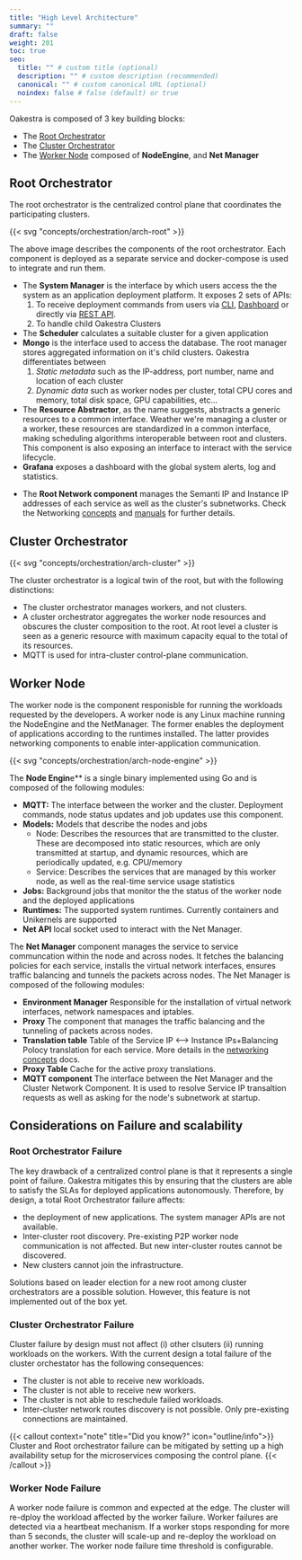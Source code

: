 ```yaml
---
title: "High Level Architecture"
summary: ""
draft: false
weight: 201
toc: true
seo:
  title: "" # custom title (optional)
  description: "" # custom description (recommended)
  canonical: "" # custom canonical URL (optional)
  noindex: false # false (default) or true
---
```


Oakestra is composed of 3 key building blocks:
* The [Root Orchestrator](#root-orchestrator)
* The [Cluster Orchestrator](#cluster-orchestrator)
* The [Worker Node](#worker-node) composed of **NodeEngine**, and **Net Manager**

## Root Orchestrator

The root orchestrator is the centralized control plane that coordinates the participating clusters.

{{< svg "concepts/orchestration/arch-root" >}}

The above image describes the components of the root orchestrator. Each component is deployed as a separate service
and docker-compose is used to integrate and run them.

* The **System Manager** is the interface by which users access the the system as an application deployment platform.
It exposes 2 sets of APIs:
    1. To receive deployment commands from users via [CLI](../../getting-started/deploy-app/with-the-cli/), [Dashboard](../../getting-started/deploy-app/with-the-dashboard/) or directly via [ REST API](../../getting-started/deploy-app/with-the-api/).
    2. To handle child Oakestra Clusters
* The **Scheduler** calculates a suitable cluster for a given application
* **Mongo** is the interface used to access the database. The root manager stores aggregated information on it's
child clusters. Oakestra differentiates between
    1. *Static metadata* such as the IP-address, port number, name and location of each cluster
    2. *Dynamic data* such as worker nodes per cluster, total CPU cores and memory, total disk space, GPU capabilities, etc...
* The **Resource Abstractor**, as the name suggests, abstracts a generic resources to a common interface. Weather we're managing a cluster or a worker, these resources are standardized in a common interface, making scheduling algorithms interoperable between root and clusters. This component is also exposing an interface to interact with the service lifecycle.
* **Grafana** exposes a dashboard with the global system alerts, log and statistics.
<!--* TODO: Add link to hooks-->
* The **Root Network component** manages the Semanti IP and Instance IP addresses of each service as well as the cluster's subnetworks. Check the Networking [concepts](../networking) and [manuals](../../manuals/networking-internals/semantic-addressing/) for further details. 


## Cluster Orchestrator

{{< svg "concepts/orchestration/arch-cluster" >}}

The cluster orchestrator is a logical twin of the root, but with the following distinctions:
* The cluster orchestrator manages workers, and not clusters. 
* A cluster orchestrator aggregates the worker node resources and obscures the cluster composition to the root. At root level a cluster is seen as a generic resource with maximum capacity equal to the total of its resources.
* MQTT is used for intra-cluster control-plane communication. 

## Worker Node

The worker node is the component responisble for running the workloads requested by the developers. A worker node is any Linux machine running the NodeEngine and the NetManager. The former enables the
deployment of applications according to the runtimes installed. The latter provides networking
components to enable inter-application communication.

{{< svg "concepts/orchestration/arch-node-engine" >}}

The **Node Engin**e** is a single binary implemented using Go and is composed of the following modules:
* **MQTT:** The interface between the worker and the cluster. Deployment commands, node status
updates and job updates use this component.
* **Models:** Models that describe the nodes and jobs  
    * Node: Describes the resources that are transmitted to the cluster. These are decomposed into static resources, which are only transmitted at startup, and dynamic resources, which are periodically updated, e.g. CPU/memory
    * Service: Describes the services that are managed by this worker node, as well as the real-time
    service usage statistics
* **Jobs:** Background jobs that monitor the the status of the worker node and the deployed applications
* **Runtimes:** The supported system runtimes. Currently containers and Unikernels are supported
* **Net API** local socket used to interact with the Net Manager.

The **Net Manager** component manages the service to service communcation within the node and across nodes. It fetches the balancing policies for each service, installs the virtual network interfaces, ensures traffic balancing and tunnels the packets across nodes. The Net Manager is composed of the following modules:

* **Environment Manager** Responsible for the installation of virtual network interfaces, network namespaces and iptables.
* **Proxy** The component that manages the traffic balancing and the tunneling of packets across nodes.
* **Translation table** Table of the Service IP <--> Instance IPs+Balancing Polocy translation for each service. More details in the [networking concepts](../networking) docs. <!-- add link -->
* **Proxy Table** Cache for the active proxy translations.
* **MQTT component** The interface between the Net Manager and the Cluster Network Component. It is used to resolve Service IP transaltion requests as well as asking for the node's subnetwork at startup.

## Considerations on Failure and scalability

### Root Orchestrator Failure
The key drawback of a centralized control plane is that it represents a single point of failure. Oakestra mitigates this by ensuring that the clusters are able to satisfy the SLAs for deployed applications autonomously. Therefore, by design, a total Root Orchestrator failure affects:
- the deployment of new applications. The system manager APIs are not available.
- Inter-cluster root discovery. Pre-existing P2P worker node communication is not affected. But new inter-cluster routes cannot be discovered. 
- New clusters cannot join the infrastructure. 

Solutions based on leader election for a new root among cluster orchestrators are a possible solution. However, this feature is not implemented out of the box yet.

### Cluster Orchestrator Failure
Cluster failure by design must not affect (i) other clsuters (ii) running workloads on the workers. With the current design a total failure of the cluster orchestator has the following consequences: 
- The cluster is not able to receive new workloads.
- The cluster is not able to receive new workers.
- The cluster is not able to reschedule failed workloads. 
- Inter-cluster network routes discovery is not possible. Only pre-existing connections are maintained.

{{< callout context="note" title="Did you know?" icon="outline/info">}}
Cluster and Root orchestrator failure can be mitigated by setting up a high availability setup for the microservices composing the control plane. 
{{< /callout >}}

### Worker Node Failure
A worker node failure is common and expected at the edge. The cluster will re-dploy the workload affected by the worker failure. Worker failures are detected via a heartbeat mechanism. If a worker stops responding for more than 5 seconds, the cluster will scale-up and re-deploy the workload on another worker. The worker node failure time threshold is configurable.
